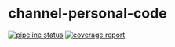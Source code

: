 # channel-personal-code
[![pipeline status](https://gitlab.com/blademainer/channel-personal-code/badges/master/pipeline.svg)](https://gitlab.com/blademainer/channel-personal-code/commits/master)
[![coverage report](https://gitlab.com/blademainer/channel-personal-code/badges/master/coverage.svg)](https://gitlab.com/blademainer/channel-personal-code/commits/master)